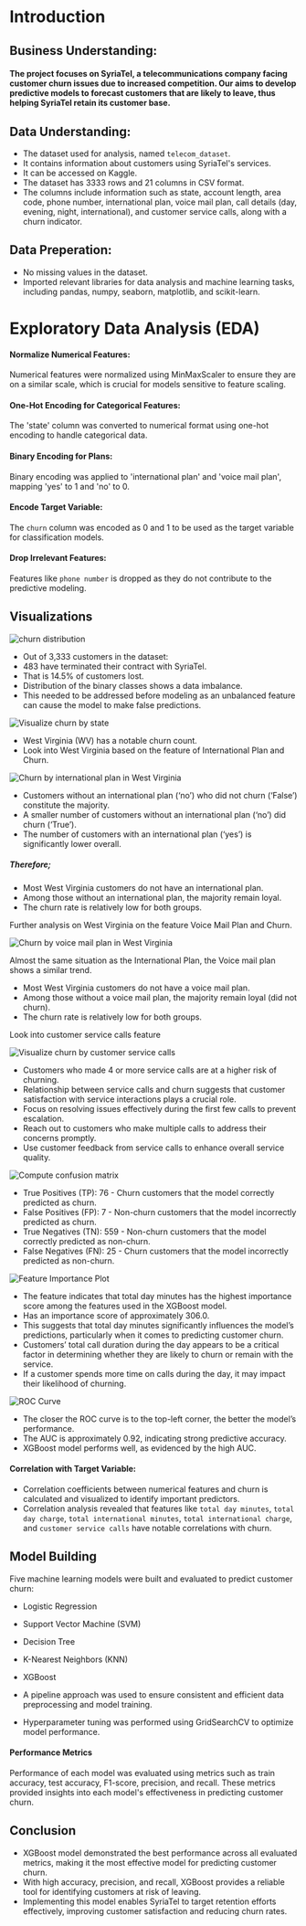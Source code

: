 # Introduction

## Business Understanding:

#### The project focuses on SyriaTel, a telecommunications company facing customer churn issues due to increased competition. Our aims to develop predictive models to forecast customers that are likely to leave, thus helping SyriaTel retain its customer base.

## Data Understanding:

- The dataset used for analysis, named `telecom_dataset`. 
- It contains information about customers using SyriaTel's services. 
- It can be accessed on Kaggle. 
- The dataset has 3333 rows and 21 columns in CSV format.
- The columns include information such as state, account length, area code, phone number, international plan, voice mail plan, call details (day, evening, night, international), and customer service calls, along with a churn indicator.

## Data Preperation:
- No missing values in the dataset. 
- Imported relevant libraries for data analysis and machine learning tasks, including pandas, numpy, seaborn, matplotlib, and scikit-learn.

# Exploratory Data Analysis (EDA)

#### Normalize Numerical Features: 
Numerical features were normalized using MinMaxScaler to ensure they are on a similar scale, which is crucial for models sensitive to feature scaling.

#### One-Hot Encoding for Categorical Features: 
The 'state' column was converted to numerical format using one-hot encoding to handle categorical data.

#### Binary Encoding for Plans: 
Binary encoding was applied to 'international plan' and 'voice mail plan', mapping 'yes' to 1 and 'no' to 0.

#### Encode Target Variable: 
The `churn` column was encoded as 0 and 1 to be used as the target variable for classification models.

#### Drop Irrelevant Features: 
Features like `phone number` is dropped as they do not contribute to the predictive modeling.

## Visualizations

![churn distribution](https://github.com/Abuz254/glowing-octo-computing-machine/blob/main/Images/download%20(5).png)

- Out of 3,333 customers in the dataset:
- 483 have terminated their contract with SyriaTel.
- That is 14.5% of customers lost.
- Distribution of the binary classes shows a data imbalance.
- This needed to be addressed before modeling as an unbalanced feature can cause the model to make false predictions.

![Visualize churn by state](https://github.com/Abuz254/glowing-octo-computing-machine/blob/main/Images/download(6).png)

- West Virginia (WV) has a notable churn count.
- Look into West Virginia based on the feature of International Plan and Churn.

![Churn by international plan in West Virginia](https://github.com/Abuz254/glowing-octo-computing-machine/blob/main/Images/download(7).png)

- Customers without an international plan (‘no’) who did not churn (‘False’) constitute the majority.
- A smaller number of customers without an international plan (‘no’) did churn (‘True’).
- The number of customers with an international plan (‘yes’) is significantly lower overall.

##### Therefore;
- Most West Virginia customers do not have an international plan.
- Among those without an international plan, the majority remain loyal.
- The churn rate is relatively low for both groups.

Further analysis on West Virginia on the feature Voice Mail Plan and Churn.

![Churn by voice mail plan in West Virginia](https://github.com/Abuz254/glowing-octo-computing-machine/blob/main/Images/download(8).png)

Almost the same situation as the International Plan, the Voice mail plan shows a similar trend.

- Most West Virginia customers do not have a voice mail plan.
- Among those without a voice mail plan, the majority remain loyal (did not churn).
- The churn rate is relatively low for both groups.

Look into customer service calls feature

![Visualize churn by customer service calls](https://github.com/Abuz254/glowing-octo-computing-machine/blob/main/Images/download(9).png)

- Customers who made 4 or more service calls are at a higher risk of churning.
- Relationship between service calls and churn suggests that customer satisfaction with service interactions plays a crucial role.
- Focus on resolving issues effectively during the first few calls to prevent escalation.
- Reach out to customers who make multiple calls to address their concerns promptly.
- Use customer feedback from service calls to enhance overall service quality.

![Compute confusion matrix](https://github.com/Abuz254/glowing-octo-computing-machine/blob/main/Images/download(14).png)

- True Positives (TP): 76 - Churn customers that the model correctly predicted as churn.
- False Positives (FP): 7 - Non-churn customers that the model incorrectly predicted as churn.
- True Negatives (TN): 559 - Non-churn customers that the model correctly predicted as non-churn.
- False Negatives (FN): 25 - Churn customers that the model incorrectly predicted as non-churn.

![Feature Importance Plot](https://github.com/Abuz254/glowing-octo-computing-machine/blob/main/Images/download(15).png)

- The feature indicates that total day minutes has the highest importance score among the features used in the XGBoost model.
- Has an importance score of approximately 306.0.
- This suggests that total day minutes significantly influences the model’s predictions, particularly when it comes to predicting customer churn.
- Customers’ total call duration during the day appears to be a critical factor in determining whether they are likely to churn or remain with the service.
- If a customer spends more time on calls during the day, it may impact their likelihood of churning.

![ROC Curve](https://github.com/Abuz254/glowing-octo-computing-machine/blob/main/Images/download(16).png)

- The closer the ROC curve is to the top-left corner, the better the model’s performance.
- The AUC is approximately 0.92, indicating strong predictive accuracy.
- XGBoost model performs well, as evidenced by the high AUC.

#### Correlation with Target Variable:
- Correlation coefficients between numerical features and churn is calculated and visualized to identify important predictors.
- Correlation analysis revealed that features like `total day minutes`, `total day charge`, `total international minutes`, `total international charge`, and `customer service calls` have notable correlations with churn.

## Model Building

Five machine learning models were built and evaluated to predict customer churn:

- Logistic Regression
- Support Vector Machine (SVM)
- Decision Tree
- K-Nearest Neighbors (KNN)
- XGBoost

- A pipeline approach was used to ensure consistent and efficient data preprocessing and model training. 
- Hyperparameter tuning was performed using GridSearchCV to optimize model performance.

#### Performance Metrics
Performance of each model was evaluated using metrics such as train accuracy, test accuracy, F1-score, precision, and recall. 
These metrics provided insights into each model's effectiveness in predicting customer churn.

## Conclusion
- XGBoost model demonstrated the best performance across all evaluated metrics, making it the most effective model for predicting customer churn. 
- With high accuracy, precision, and recall, XGBoost provides a reliable tool for identifying customers at risk of leaving. 
- Implementing this model enables SyriaTel to target retention efforts effectively, improving customer satisfaction and reducing churn rates.